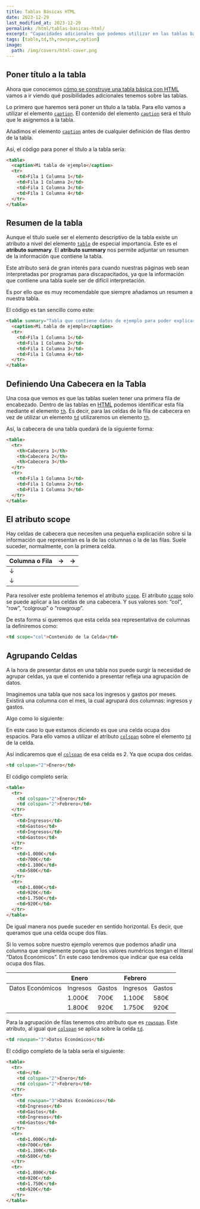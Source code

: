 ```yaml
---
title: Tablas Básicas HTML
date: 2023-12-29
last_modified_at: 2023-12-29
permalink: /html/tablas-basicas-html/
excerpt: "Capacidades adicionales que podemos utilizar en las tablas básicas HTML para poder gestionar filas y columnas."
tags: [table,td,th,rowspan,caption]
image:
  path: /img/covers/html-cover.png
---
```


## Poner título a la tabla


Ahora que conocemos [cómo se construye una tabla básica con HTML](https://manualweb.net/html/tablas-html/) vamos a ir viendo qué posibilidades adicionales tenemos sobre las tablas.


Lo primero que haremos será poner un título a la tabla. Para ello vamos a utilizar el elemento [`caption`](https://w3api.com/HTML/caption/). El contenido del elemento [`caption`](https://w3api.com/HTML/caption/) será el título que le asignemos a la tabla.


Añadimos el elemento [`caption`](https://w3api.com/HTML/caption/) antes de cualquier definición de filas dentro de la tabla.


Así, el código para poner el título a la tabla sería:


```html
<table>
  <caption>Mi tabla de ejemplo</caption>
  <tr>
    <td>Fila 1 Columna 1</td>
    <td>Fila 1 Columna 2</td>
    <td>Fila 1 Columna 3</td>
    <td>Fila 1 Columna 4</td>
  </tr>
</table>
```


## Resumen de la tabla


Aunque el título suele ser el elemento descriptivo de la tabla existe un atributo a nivel del elemento [`table`](https://w3api.com/HTML/table/) de especial importancia. Este es el **atributo summary**. El **atributo summary** nos permite adjuntar un resumen de la información que contiene la tabla.


Este atributo será de gran interés para cuando nuestras páginas web sean interpretadas por programas para discapacitados, ya que la información que contiene una tabla suele ser de difícil interpretación.


Es por ello que es muy recomendable que siempre añadamos un resumen a nuestra tabla.


El código es tan sencillo como este:


```html
<table summary="Tabla que contiene datos de ejemplo para poder explicar como construir tablas con el lenguaje HTML">
  <caption>Mi tabla de ejemplo</caption>
  <tr>
    <td>Fila 1 Columna 1</td>
    <td>Fila 1 Columna 2</td>
    <td>Fila 1 Columna 3</td>
    <td>Fila 1 Columna 4</td>
  </tr>
</table>
```


## Definiendo Una Cabecera en la Tabla


Una cosa que vemos es que las tablas suelen tener una primera fila de encabezado. Dentro de las tablas en [HTML](https://www.manualweb.net/html/) podemos identificar esta fila mediante el elemento [`th`](https://w3api.com/HTML/th/). Es decir, para las celdas de la fila de cabecera en vez de utilizar un elemento [`td`](https://w3api.com/HTML/td/) utilizaremos un elemento [`th`](https://w3api.com/HTML/th/).


Así, la cabecera de una tabla quedará de la siguiente forma:


```html
<table>
  <tr>
    <th>Cabecera 1</th>
    <th>Cabecera 2</th>
    <th>Cabecera 3</th>
  </tr>
  <tr>
    <td>Fila 1 Columna 1</td>
    <td>Fila 1 Columna 2</td>
    <td>Fila 1 Columna 3</td>
  </tr>
</table>
```


## El atributo scope


Hay celdas de cabecera que necesiten una pequeña explicación sobre si la información que representan es la de las columnas o la de las filas. Suele suceder, normalmente, con la primera celda.


| Columna o Fila | → | → |
| -------------- | - | - |
| ↓              |   |   |
| ↓              |   |   |


Para resolver este problema tenemos el atributo [`scope`](https://w3api.com/HTML/th/scope/). El atributo [`scope`](https://w3api.com/HTML/th/scope/) solo se puede aplicar a las celdas de una cabecera. Y sus valores son: “col”, “row”, “colgroup” o “rowgroup”.


De esta forma si queremos que esta celda sea representativa de columnas la definiremos como:


```html
<td scope="col">Contenido de la Celda</td>
```


## Agrupando Celdas


A la hora de presentar datos en una tabla nos puede surgir la necesidad de agrupar celdas, ya que el contenido a presentar refleja una agrupación de datos.


Imaginemos una tabla que nos saca los ingresos y gastos por meses. Existirá una columna con el mes, la cual agrupará dos columnas: ingresos y gastos.


Algo como lo siguiente:


En este caso lo que estamos diciendo es que una celda ocupa dos espacios. Para ello vamos a utilizar el atributo [`colspan`](https://w3api.com/HTML/th/colspan/) sobre el elemento [`td`](https://w3api.com/HTML/td/) de la celda.


Así indicaremos que el [`colspan`](https://w3api.com/HTML/th/colspan/) de esa celda es 2. Ya que ocupa dos celdas.


```html
<td colspan="2">Enero</td>
```


El código completo sería:


```html
<table>
  <tr>
    <td colspan="2">Enero</td>
    <td colspan="2">Febrero</td>
  </tr>
  <tr>
    <td>Ingresos</td>
    <td>Gastos</td>
    <td>Ingresos</td>
    <td>Gastos</td>
  </tr>
  <tr>
    <td>1.000€</td>
    <td>700€</td>
    <td>1.100€</td>
    <td>580€</td>
  </tr>
  <tr>
    <td>1.800€</td>
    <td>920€</td>
    <td>1.750€</td>
    <td>920€</td>
  </tr>
</table>
```


De igual manera nos puede suceder en sentido horizontal. Es decir, que queramos que una celda ocupe dos filas.


Si lo vemos sobre nuestro ejemplo veremos que podemos añadir una columna que simplemente ponga que los valores numéricos tengan el literal “Datos Económicos”. En este caso tendremos que indicar que esa celda ocupa dos filas.


|                  | Enero    |        | Febrero  |        |
| ---------------- | -------- | ------ | -------- | ------ |
| Datos Económicos | Ingresos | Gastos | Ingresos | Gastos |
|                  | 1.000€   | 700€   | 1.100€   | 580€   |
|                  | 1.800€   | 920€   | 1.750€   | 920€   |


Para la agrupación de filas tenemos otro atributo que es [`rowspan`](https://w3api.com/HTML/td/rowspan/). Este atributo, al igual que [`colspan`](https://w3api.com/HTML/td/colspan/) se aplica sobre la celda [`td`](https://w3api.com/HTML/td/).


```html
<td rowspan="3">Datos Económicos</td>
```


El código completo de la tabla sería el siguiente:


```html
<table>
  <tr>
    <td></td>
    <td colspan="2">Enero</td>
    <td colspan="2">Febrero</td>
  </tr>
  <tr>
    <td rowspan="3">Datos Económicos</td>
    <td>Ingresos</td>
    <td>Gastos</td>
    <td>Ingresos</td>
    <td>Gastos</td>
  </tr>
  <tr>
    <td>1.000€</td>
    <td>700€</td>
    <td>1.100€</td>
    <td>580€</td>
  </tr>
  <tr>
    <td>1.800€</td>
    <td>920€</td>
    <td>1.750€</td>
    <td>920€</td>
  </tr>
</table>
```

